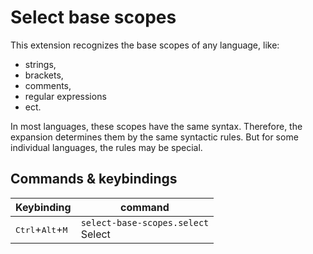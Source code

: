 # Select base scopes

This extension recognizes the base scopes of any language, like:
- strings,
- brackets,
- comments,
- regular expressions
- ect.

In most languages, these scopes have the same syntax. Therefore, the expansion determines them by the same syntactic rules. But for some individual languages, the rules may be special.

## Commands & keybindings

| Keybinding                                  | command                                      |
| ------------------------------------------- | -------------------------------------------- |
| <kbd>Ctrl</kbd>+<kbd>Alt</kbd>+<kbd>M</kbd> | ```select-base-scopes.select``` <br/> Select |